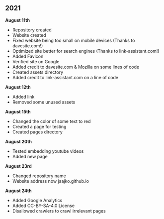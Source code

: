 ## 2021

<strong>August 11th</strong>

- Repository created
- Website created
- Fixed website being too small on mobile devices (Thanks to davesite.com!)
- Optimized site better for search engines (Thanks to link-assistant.com!)
- Added Favicon 
- Verified site on Google
- Added credit to davesite.com & Mozilla on some lines of code
- Created assets directory
- Added credit to link-assistant.com on a line of code

<strong>August 12th</strong>

- Added link
- Removed some unused assets

<strong>August 15th</strong>

- Changed the color of some text to red
- Created a page for testing
- Created pages directory

<strong>August 20th</strong>

- Tested embedding youtube videos
- Added new page

<strong>August 23rd</strong>

- Changed repository name
- Website address now jaajko.github.io

<strong>August 24th</strong>

- Added Google Analytics
- Added CC-BY-SA-4.0 License
- Disallowed crawlers to crawl irrelevant pages
